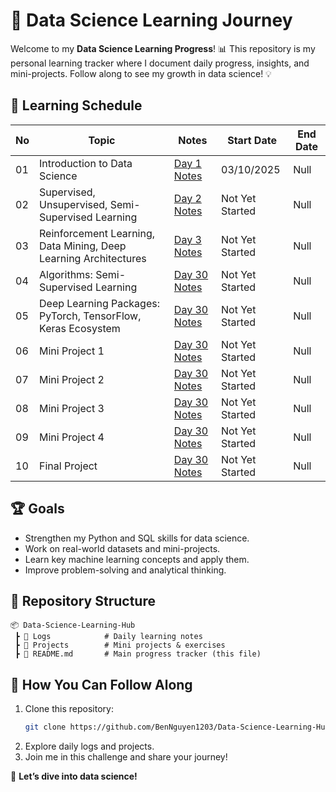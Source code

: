 # 🚀 Data Science Learning Journey

Welcome to my **Data Science Learning Progress**! 📊 This repository is my personal learning tracker where I document daily progress, insights, and mini-projects. Follow along to see my growth in data science! 💡

## 📅 Learning Schedule
| No | Topic | Notes | Start Date | End Date |
|----|------|-------|------|-------|
| 01 | Introduction to Data Science | [Day 1 Notes](Logs/Day-01/Day01.md) | 03/10/2025 | Null |
| 02 | Supervised, Unsupervised, Semi-Supervised Learning | [Day 2 Notes](Logs/Day-02/Day02.md) | Not Yet Started | Null |
| 03 | Reinforcement Learning, Data Mining, Deep Learning Architectures | [Day 3 Notes](Logs/Day-03/Day03.md) | Not Yet Started | Null |
| 04 | Algorithms: Semi-Supervised Learning | [Day 30 Notes](Logs/Day-04/Day04.md) | Not Yet Started | Null |
| 05 | Deep Learning Packages: PyTorch, TensorFlow, Keras Ecosystem | [Day 30 Notes](Logs/Day-05/Day05.md) | Not Yet Started | Null |
| 06 | Mini Project 1 | [Day 30 Notes](Logs/Day-06/Day06.md) | Not Yet Started | Null |
| 07 | Mini Project 2 | [Day 30 Notes](Logs/Day-07/Day07.md) | Not Yet Started | Null |
| 08 | Mini Project 3 | [Day 30 Notes](Logs/Day-08/Day08.md) | Not Yet Started | Null |
| 09 | Mini Project 4 | [Day 30 Notes](Logs/Day-09/Day09.md) | Not Yet Started | Null |
| 10 | Final Project  | [Day 30 Notes](Logs/Day-10/Day10.md) | Not Yet Started | Null |

## 🏆 Goals
- Strengthen my Python and SQL skills for data science.
- Work on real-world datasets and mini-projects.
- Learn key machine learning concepts and apply them.
- Improve problem-solving and analytical thinking.

## 📂 Repository Structure
```
📦 Data-Science-Learning-Hub
 ┣ 📂 Logs            # Daily learning notes
 ┣ 📂 Projects        # Mini projects & exercises
 ┣ 📜 README.md       # Main progress tracker (this file)
```

## 🎯 How You Can Follow Along
1. Clone this repository:  
   ```bash
   git clone https://github.com/BenNguyen1203/Data-Science-Learning-Hub.git
   ```
2. Explore daily logs and projects.
3. Join me in this challenge and share your journey!

🚀 **Let’s dive into data science!**
